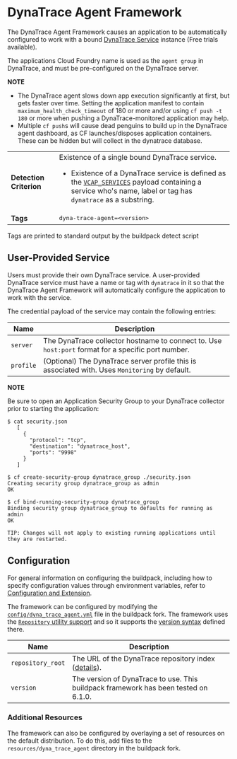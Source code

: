 # DynaTrace Agent Framework
The DynaTrace Agent Framework causes an application to be automatically configured to work with a bound [DynaTrace Service][] instance (Free trials available).

The applications Cloud Foundry name is used as the `agent group` in DynaTrace, and must be pre-configured on the DynaTrace server.

**NOTE**  

* The DynaTrace agent slows down app execution significantly at first, but gets faster over time. Setting the application manifest to contain `maximum_health_check_timeout` of 180 or more and/or using `cf push -t 180` or more when pushing a DynaTrace-monitored application may help.
* Multiple `cf push`s will cause dead penguins to build up in the DynaTrace agent dashboard, as CF launches/disposes application containers. These can be hidden but will collect in the dynatrace database.

<table>
  <tr>
    <td><strong>Detection Criterion</strong></td><td>Existence of a single bound DynaTrace service.
      <ul>
        <li>Existence of a DynaTrace service is defined as the <a href="http://docs.cloudfoundry.org/devguide/deploy-apps/environment-variable.html#VCAP-SERVICES"><code>VCAP_SERVICES</code></a> payload containing a service who's name, label or tag has <code>dynatrace</code> as a substring.</li>
      </ul>
    </td>
  </tr>
  <tr>
    <td><strong>Tags</strong></td>
    <td><tt>dyna-trace-agent=&lt;version&gt;</tt></td>
  </tr>
</table>
Tags are printed to standard output by the buildpack detect script

## User-Provided Service
Users must provide their own DynaTrace service. A user-provided DynaTrace service must have a name or tag with `dynatrace` in it so that the DynaTrace Agent Framework will automatically configure the application to work with the service.

The credential payload of the service may contain the following entries:

| Name | Description
| ---- | -----------
| `server` | The DynaTrace collector hostname to connect to. Use `host:port` format for a specific port number.
| `profile` | (Optional) The DynaTrace server profile this is associated with. Uses `Monitoring` by default.

**NOTE** 

Be sure to open an Application Security Group to your DynaTrace collector prior to starting the application:
```
$ cat security.json
   [
     {
       "protocol": "tcp",
       "destination": "dynatrace_host",
       "ports": "9998"
     }
   ]

$ cf create-security-group dynatrace_group ./security.json
Creating security group dynatrace_group as admin
OK

$ cf bind-running-security-group dynatrace_group
Binding security group dynatrace_group to defaults for running as admin
OK

TIP: Changes will not apply to existing running applications until they are restarted.
```

## Configuration
For general information on configuring the buildpack, including how to specify configuration values through environment variables, refer to [Configuration and Extension][].

The framework can be configured by modifying the [`config/dyna_trace_agent.yml`][] file in the buildpack fork.  The framework uses the [`Repository` utility support][repositories] and so it supports the [version syntax][] defined there.

| Name | Description
| ---- | -----------
| `repository_root` | The URL of the DynaTrace repository index ([details][repositories]).
| `version` | The version of DynaTrace to use. This buildpack framework has been tested on 6.1.0.

### Additional Resources
The framework can also be configured by overlaying a set of resources on the default distribution. To do this, add files to the `resources/dyna_trace_agent` directory in the buildpack fork.

[Configuration and Extension]: ../README.md#configuration-and-extension
[`config/dyna_trace_agent.yml`]: ../config/dyna_trace_agent.yml
[DynaTrace Service]: https://dynatrace.com
[repositories]: extending-repositories.md
[version syntax]: extending-repositories.md#version-syntax-and-ordering
